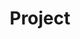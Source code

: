 ---
layout: category
title: Project
description: 개인 프로젝트들에 관련된 카테고리
background: '/img/bg-project.jpg'
tags: [ blog, b-tree, mathematical_analysis_game ]
---